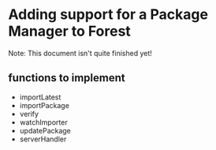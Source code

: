# Adding support for a Package Manager to Forest

Note: This document isn't quite finished yet!

## functions to implement

  - importLatest
  - importPackage
  - verify
  - watchImporter
  - updatePackage
  - serverHandler
